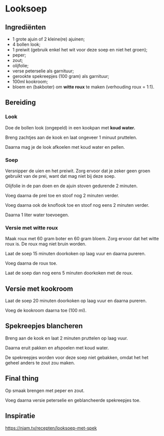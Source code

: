 # Looksoep

## Ingrediënten

* 1 grote ajuin of 2 kleine(re) ajuinen;
* 4 bollen look;
* 1 preiwit (gebruik enkel het wit voor deze soep en niet het groen);
* peper;
* zout;
* olijfolie;
* verse peterselie als garnituur;
* gerookte spekreepjes (100 gram) als garnituur;
* 100ml kookroom;
* bloem en (bakboter) om **witte roux** te maken (verhouding roux = 1:1).

## Bereiding

### Look

Doe de bollen look (ongepeld) in een kookpan met **koud water.**

Breng zachtjes aan de kook en laat ongeveer 1 minuut pruttelen.

Daarna mag je de look afkoelen met koud water en pellen.

### Soep

Versnipper de uien en het preiwit.
Zorg ervoor dat je zeker geen groen gebruikt van de prei, want dat mag niet bij deze soep.

Olijfolie in de pan doen en de ajuin stoven gedurende 2 minuten.

Voeg daarna de prei toe en stoof nog 2 minuten verder.

Voeg daarna ook de knoflook toe en stoof nog eens 2 minuten verder.

Daarna 1 liter water toevoegen.

### Versie met witte roux

Maak roux met 60 gram boter en 60 gram bloem. Zorg ervoor dat het witte roux is. De roux mag niet bruin worden.

Laat de soep 15 minuten doorkoken op laag vuur en daarna pureren.

Voeg daarna de roux toe.

Laat de soep dan nog eens 5 minuten doorkoken met de roux.

## Versie met kookroom

Laat de soep 20 minuten doorkoken op laag vuur en daarna pureren.

Voeg de kookroom daarna toe (100 ml).

## Spekreepjes blancheren

Breng aan de kook en laat 2 minuten pruttelen op laag vuur.

Daarna eruit pakken en afspoelen met koud water.

De spekreepjes worden voor deze soep niet gebakken, omdat het het geheel anders te zout zou maken.

## Final thing

Op smaak brengen met peper en zout.

Voeg daarna versie peterselie en geblancheerde spekreepjes toe.

## Inspiratie

https://njam.tv/recepten/looksoep-met-spek